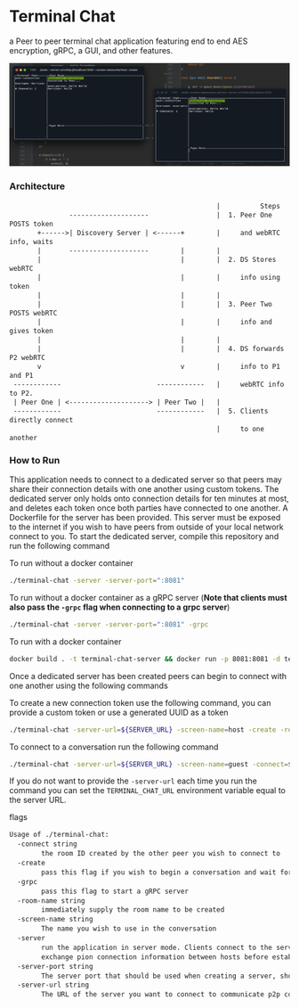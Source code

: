 # Terminal Chat

a Peer to peer terminal chat application featuring end to end AES encryption, gRPC, a GUI, and other features.

![example](./screen-shot.png)

### Architecture
```
                                                    |          Steps
               --------------------                 |  1. Peer One POSTS token
       +------>| Discovery Server | <------+        |     and webRTC info, waits 
       |       --------------------        |        |     
       |                                   |        |  2. DS Stores webRTC   
       |                                   |        |     info using token
       |                                   |        |              
       |                                   |        |  3. Peer Two POSTS webRTC 
       |                                   |        |     info and gives token
       |                                   |        |   
       |                                   |        |  4. DS forwards P2 webRTC
       v                                   v        |     info to P1 and P1 
 ------------                        ------------   |     webRTC info to P2.
 | Peer One | <--------------------> | Peer Two |   | 
 ------------                        ------------   |  5. Clients directly connect 
                                                    |     to one another  
```                        


### How to Run 

This application needs to connect to a dedicated server so that peers may share their
connection details with one another using custom tokens. The dedicated server only
holds onto connection details for ten minutes at most, and deletes each token once
both parties have connected to one another. A Dockerfile for the server has been provided. 
This server must be exposed to the internet if you wish to have peers from outside of 
your local network connect to you. To start the dedicated server, compile this repository and run 
the following command 

To run without a docker container
```bash
./terminal-chat -server -server-port=":8081"
```

To run without a docker container as a gRPC server (**Note that clients must also pass the `-grpc` flag when connecting to a grpc server**)
```bash
./terminal-chat -server -server-port=":8081" -grpc
```

To run with a docker container
```bash 
docker build . -t terminal-chat-server && docker run -p 8081:8081 -d terminal-chat-server 
```

Once a dedicated server has been created peers can begin to connect with one another using the following commands

To create a new connection token use the following command, you can provide a custom token or use a generated UUID as a token
```bash 
./terminal-chat -server-url=${SERVER_URL} -screen-name=host -create -room-name=${TOKEN}
```

To connect to a conversation run the following command 
```bash 
./terminal-chat -server-url=${SERVER_URL} -screen-name=guest -connect=${TOKEN}
```

If you do not want to provide the `-server-url` each time you run the command you can set 
the `TERMINAL_CHAT_URL` environment variable equal to the server URL.

flags

```bash
Usage of ./terminal-chat:
  -connect string
        the room ID created by the other peer you wish to connect to
  -create
        pass this flag if you wish to begin a conversation and wait for a peer to connect
  -grpc
        pass this flag to start a gRPC server
  -room-name string
        immediately supply the room name to be created
  -screen-name string
        The name you wish to use in the conversation
  -server
        run the application in server mode. Clients connect to the server to
        exchange pion connection information between hosts before establishing the p2p connection
  -server-port string
        The server port that should be used when creating a server, should begin with : (e.g. :8080)  (default ":8080")
  -server-url string
        The URL of the server you want to connect to communicate p2p connection info with another client

```
